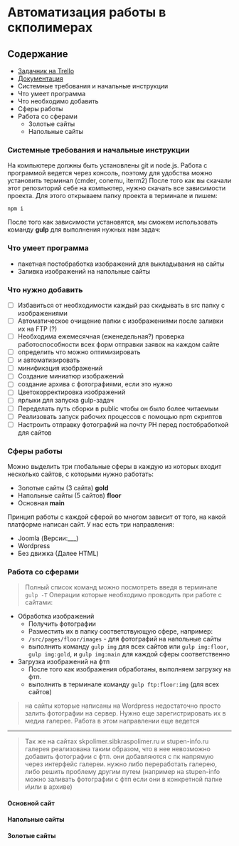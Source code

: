 # Автоматизация работы в скполимерах

## Содержание

- [Задачник на Trello](https://trello.com/user95261064)
- [Документация](docs/documentation.md)
- Системные требования и начальные инструкции
- Что умеет программа
- Что необходимо добавить
- Сферы работы
- Работа со сферами
  - Золотые сайты
  - Напольные сайты

### Системные требования и начальные инструкции

На компьютере должны быть установлены git и node.js.
Работа с программой ведется через консоль, поэтому для удобства можно установить терминал (cmder, conemu, iterm2)
После того как вы скачали этот репозиторий себе на компьютер, нужно скачать все зависимости проекта.
Для этого открываем папку проекта в терминале и пишем:

`npm i`

После того как зависимости установятся, мы сможем использовать команду **gulp** для выполнения нужных нам задач:

### Что умеет программа

- пакетная постобработка изображений для выкладывания на сайты
- Заливка изображений на напольные сайты

### Что нужно добавить

- [ ] Избавиться от необходимости каждый раз скидывать в src папку с изображениями
- [ ] Автоматическое очищение папки с изображениями после заливки их на FTP (?)
- [ ] Необходима ежемесячная (еженедельная?) проверка работоспособности всех форм отправки заявок на каждом сайте
- [ ] определить что можно оптимизировать
- [ ] и автоматизировать
- [ ] минификация изображений
- [ ] Создание миниатюр изображений
- [ ] создание архива с фотографиями, если это нужно
- [ ] Цветокорректировка изображений
- [ ] ярлыки для запуска gulp-задач
- [ ] Переделать путь сборки в public чтобы он было более читаемым
- [ ] Реализовать запуск рабочих процессов с помощью npm скриптов
- [ ] Настроить отправку фотографий на почту РН перед постобработкой для сайтов

### Сферы работы

Можно выделить три глобальные сферы в каждую из которых входит несколько сайтов, с которыми нужно работать:

- Золотые сайты (3 сайта) **gold**
- Напольные сайты (5 сайтов) **floor**
- Основная **main**

Принцип работы с каждой сферой во многом зависит от того, на какой платформе написан сайт. У нас есть три направления:

- Joomla (Версии:___)
- Wordpress
- Без движка (Далее HTML)

<!--- Выяснить на каких версиях находятся сайты и есть ли возможность обновить --->

### Работа со сферами

> Полный список команд можно посмотреть введя в терминале `gulp -T`
Операции которые необходимо проводить при работе с сайтами:

- Обработка изображений
  - Получить фотографии
  - Разместить их в папку соответствующую сфере, например:
  - `/src/pages/floor/images` - для фотографий на напольные сайты
  - выполнить команду `gulp img` для всех сайтов или `gulp img:floor`, `gulp img:gold`, и `gulp img:main` для каждой сферы соответственно
- Загрузка изображений на фтп
  - После того как изображения обработаны, выполняем загрузку на фтп.
  - выполнить в терминале команду `gulp ftp:floor:img` (для всех сайтов)
> на сайты которые написаны на Wordpress недостаточно просто залить фотографии на сервер. Нужно еще зарегистрировать их в медиа галерее. Работа в этом направлении еще ведется
___
> Так же на сайтах skpolimer.sibkraspolimer.ru и stupen-info.ru галерея реализована таким образом, что в нее невозможно добавить фотографии с фтп. они добавляются с пк напрямую через интерфейс галереи. нужно либо переработать галерею, либо решить проблему другим путем (например на stupen-info можно заливать фотографии с фтп если они в конкретной папке и\или в архиве)

#### Основной сайт
#### Напольные сайты
#### Золотые сайты